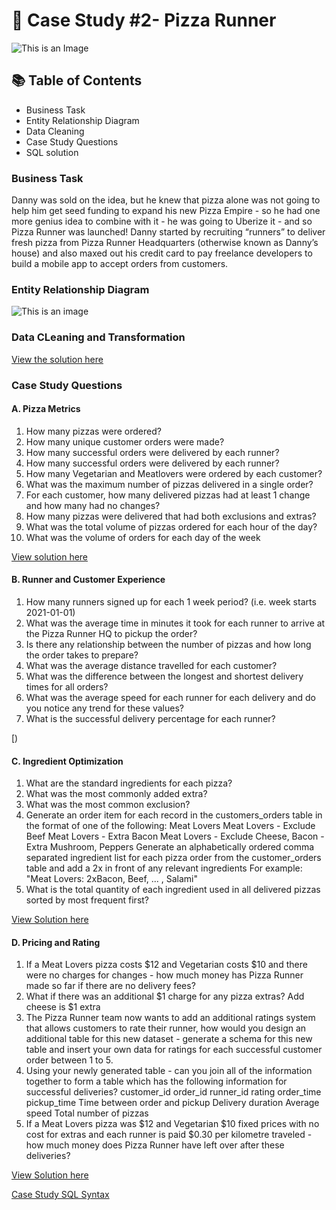 # 🍕 Case Study #2- Pizza Runner

![This is an Image](https://8weeksqlchallenge.com/images/case-study-designs/2.png)

## 📚 Table of Contents
+ Business Task
+ Entity Relationship Diagram
+ Data Cleaning
+ Case Study Questions
+  SQL solution
  
  
  
  ### Business Task 
  Danny was sold on the idea, but he knew that pizza alone was not going to help him get seed funding to expand his new Pizza Empire - so he had one more genius idea to combine with it - he was going to Uberize it - and so Pizza Runner was launched!
Danny started by recruiting “runners” to deliver fresh pizza from Pizza Runner Headquarters (otherwise known as Danny’s house) and also maxed out his credit card to pay freelance developers to build a mobile app to accept orders from customers.

### Entity Relationship Diagram 
![This is an image](https://user-images.githubusercontent.com/81607668/127271531-0b4da8c7-8b24-4a14-9093-0795c4fa037e.png)

### Data CLeaning and Transformation
[View the solution here](https://github.com/Rose-njeru/8-Week-SQL-Challenges/blob/main/Case%20Study%20%232%20-Pizza%20runner/Data%20Cleaning%20and%20Transformation/Data%20Cleaning%20and%20Transformation.sql)

### Case Study Questions
#### A. Pizza Metrics
1. How many pizzas were ordered?
2. How many unique customer orders were made?
3. How many successful orders were delivered by each runner?
4. How many successful orders were delivered by each runner?
5. How many Vegetarian and Meatlovers were ordered by each customer?
6. What was the maximum number of pizzas delivered in a single order?
7. For each customer, how many delivered pizzas had at least 1 change and how many had no changes?
8. How many pizzas were delivered that had both exclusions and extras?
9. What was the total volume of pizzas ordered for each hour of the day?
10. What was the volume of orders for each day of the week

[View solution here](https://github.com/Rose-njeru/8-Week-SQL-Challenges/blob/main/Case%20Study%20%232%20-Pizza%20runner/Pizza%20Metrics/Pizza%20Metric.sql)

#### B. Runner and Customer Experience
1. How many runners signed up for each 1 week period? (i.e. week starts 2021-01-01)
2. What was the average time in minutes it took for each runner to arrive at the Pizza Runner HQ to pickup the order?
3. Is there any relationship between the number of pizzas and how long the order takes to prepare?
4. What was the average distance travelled for each customer?
5. What was the difference between the longest and shortest delivery times for all orders?
6. What was the average speed for each runner for each delivery and do you notice any trend for these values?
7. What is the successful delivery percentage for each runner?

[)

#### C. Ingredient Optimization
1. What are the standard ingredients for each pizza?
2. What was the most commonly added extra?
3. What was the most common exclusion?
4. Generate an order item for each record in the customers_orders table in the format of one of the following:
Meat Lovers
Meat Lovers - Exclude Beef
Meat Lovers - Extra Bacon
Meat Lovers - Exclude Cheese, Bacon - Extra Mushroom, Peppers
Generate an alphabetically ordered comma separated ingredient list for each pizza order from the customer_orders table and add a 2x in front of any relevant ingredients
For example: "Meat Lovers: 2xBacon, Beef, ... , Salami"
5. What is the total quantity of each ingredient used in all delivered pizzas sorted by most frequent first?

[View Solution here](https://github.com/Rose-njeru/8-Week-SQL-Challenges/blob/main/Case%20Study%20%232%20-Pizza%20runner/Ingredient%20Optimization/Ingredient%20Optimization.sql)

#### D. Pricing and Rating
1. If a Meat Lovers pizza costs $12 and Vegetarian costs $10 and there were no charges for changes - how much money has Pizza Runner made so far if there are no delivery fees?
2. What if there was an additional $1 charge for any pizza extras?
Add cheese is $1 extra
3. The Pizza Runner team now wants to add an additional ratings system that allows customers to rate their runner, how would you design an additional table for this new dataset - generate a schema for this new table and insert your own data for ratings for each successful customer order between 1 to 5.
4. Using your newly generated table - can you join all of the information together to form a table which has the following information for successful deliveries?
customer_id
order_id
runner_id
rating
order_time
pickup_time
Time between order and pickup
Delivery duration
Average speed
Total number of pizzas
5. If a Meat Lovers pizza was $12 and Vegetarian $10 fixed prices with no cost for extras and each runner is paid $0.30 per kilometre traveled - how much money does Pizza Runner have left over after these deliveries?

[View Solution here](https://github.com/Rose-njeru/8-Week-SQL-Challenges/blob/main/Case%20Study%20%232%20-Pizza%20runner/Pricing%20and%20Ratings/Pricing%20and%20Ratings.sql)

[Case Study SQL Syntax](https://github.com/Rose-njeru/8-Week-SQL-Challenges/blob/main/Case%20Study%20%232%20-Pizza%20runner/Pizza_Runner.sql)

